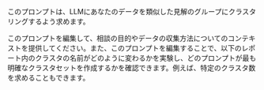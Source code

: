 このプロンプトは、LLMにあなたのデータを類似した見解のグループにクラスタリングするよう求めます。

このプロンプトを編集して、相談の目的やデータの収集方法についてのコンテキストを提供してください。また、このプロンプトを編集することで、以下のレポート内のクラスタの名前がどのように変わるかを実験し、どのプロンプトが最も明確なクラスタセットを作成するかを確認できます。例えば、特定のクラスタ数を求めることもできます。